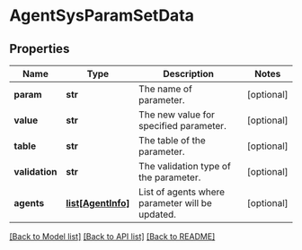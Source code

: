# AgentSysParamSetData

## Properties
Name | Type | Description | Notes
------------ | ------------- | ------------- | -------------
**param** | **str** | The name of parameter. | [optional] 
**value** | **str** | The new value for specified parameter. | [optional] 
**table** | **str** | The table of the parameter. | [optional] 
**validation** | **str** | The validation type of the parameter. | [optional] 
**agents** | [**list[AgentInfo]**](AgentInfo.md) | List of agents where parameter will be updated. | [optional] 

[[Back to Model list]](../README.md#documentation-for-models) [[Back to API list]](../README.md#documentation-for-api-endpoints) [[Back to README]](../README.md)


